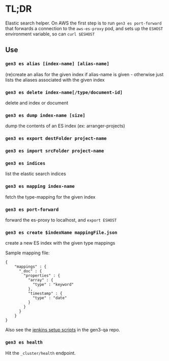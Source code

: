 # TL;DR

Elastic search helper.
On AWS the first step is to run `gen3 es port-forward` that forwards
a connection to the `aws-es-proxy` pod, and sets up the `ESHOST`
environment variable, so can `curl $ESHOST`

## Use

### `gen3 es alias [index-name] [alias-name]`

(re)create an alias for the given index if alias-name is given - 
otherwise just lists the aliases associated with the given index

### `gen3 es delete index-name[/type/document-id]`

delete and index or document

### `gen3 es dump index-name [size]`
    
dump the contents of an ES index (ex: arranger-projects)
  
### `gen3 es export destFolder project-name`

### `gen3 es import srcFolder project-name`

### `gen3 es indices`

list the elastic search indices
  
### `gen3 es mapping index-name`

fetch the type-mapping for the given index

### `gen3 es port-forward`

forward the es-proxy to localhost, and `export ESHOST`

### `gen3 es create $indexName mappingFile.json`

create a new ES index with the given type mappings

Sample mapping file:
```
{
    "mappings" : {
      "_doc" : {
        "properties" : {
          "array" : {
            "type" : "keyword"
          },
          "timestamp" : {
            "type" : "date"
          }
        }
      }
    }
}
```

Also see the [jenkins setup scripts](https://github.com/uc-cdis/gen3-qa/blob/master/suites/guppy/jenkinsSetup/jenkinsSetup.sh) in the gen3-qa repo.

### `gen3 es health`

Hit the `_cluster/health` endpoint.
